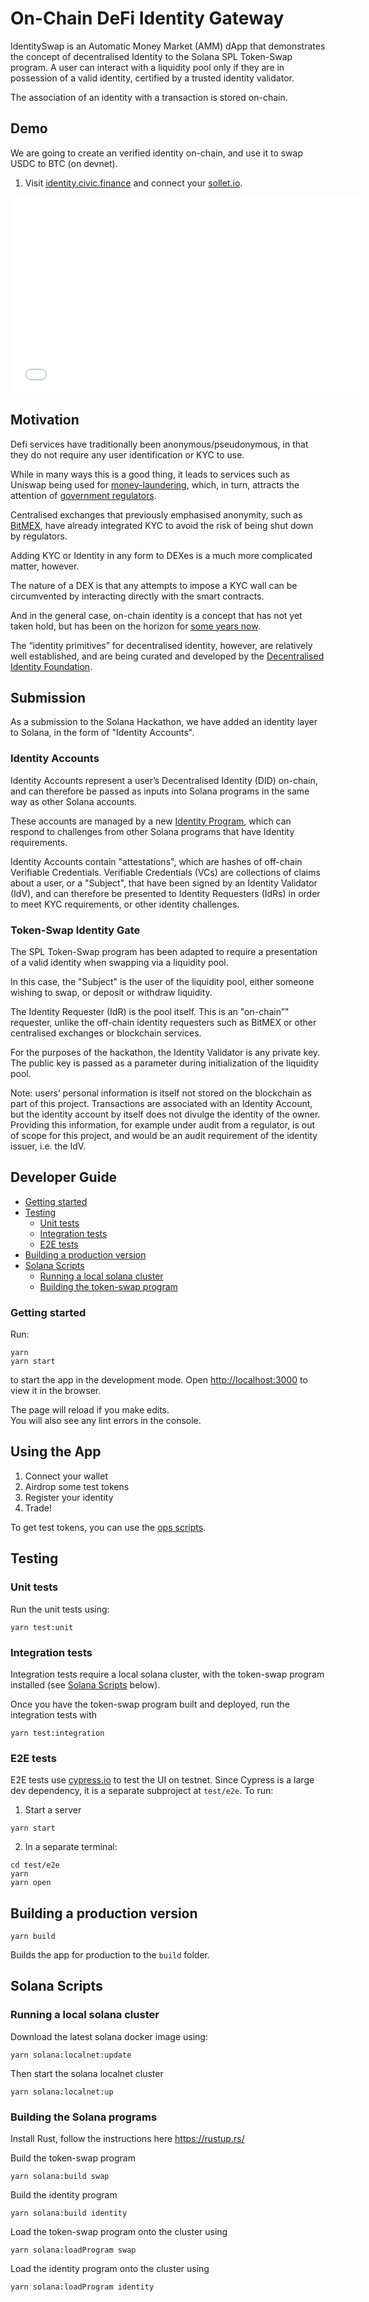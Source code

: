 # On-Chain DeFi Identity Gateway

IdentitySwap is an Automatic Money Market (AMM) dApp that 
demonstrates the concept of decentralised Identity to the 
Solana SPL Token-Swap program. A user can interact with a 
liquidity pool only if they are in possession of a valid 
identity, certified by a trusted identity validator. 

The association of an identity with a transaction is stored on-chain.

## Demo

We are going to create an verified identity on-chain, and use it to swap
USDC to BTC (on devnet). 

1. Visit [identity.civic.finance](https://identity.civic.finance/) and connect your [sollet.io](wallet).

<iframe width="560" height="315"
src="docs/demo-connect-wallet-no-id-720.m4v" 
frameborder="0"s
allow="accelerometer; autoplay; encrypted-media; gyroscope; picture-in-picture" 
allowfullscreen></iframe>


## Motivation

Defi services have traditionally been anonymous/pseudonymous, 
in that they do not require any user identification or KYC to use. 

While in many ways this is a good thing, it leads to services 
such as Uniswap being used for 
[money-laundering](https://www.forbes.com/sites/pawelkuskowski/2020/09/30/kucoin-hack-is-proof-that-money-laundering-risk-with-defi-is-rising/),
which, in turn, attracts the attention of 
[government regulators](https://www.newsbtc.com/all/uniswaps-uni-token-plunges-as-investors-fear-a-regulatory-crackdown/). 

Centralised exchanges that previously emphasised anonymity, 
such as [BitMEX](https://www.coindesk.com/bitmex-accelerates-identity-verification-kyc),
have already integrated KYC to avoid the 
risk of being shut down by regulators. 

Adding KYC or Identity in any form to DEXes is a much more 
complicated matter, however. 

The nature of a DEX is that any attempts to impose a KYC wall 
can be circumvented by interacting directly with the smart contracts. 

And in the general case, on-chain identity is a concept that has 
not yet taken hold, but has been on the horizon for
[some years now](https://consensys.net/blockchain-use-cases/digital-identity). 

The “identity primitives” for decentralised identity, however, 
are relatively well established, and are being curated and 
developed by the
[Decentralised Identity Foundation](https://identity.foundation/).

## Submission

As a submission to the Solana Hackathon, we have added an identity layer to Solana,
in the form of "Identity Accounts".

### Identity Accounts

Identity Accounts represent a user’s Decentralised Identity (DID) on-chain,
and can therefore be passed as inputs into Solana programs in the same way
as other Solana accounts.

These accounts are managed by a new
[Identity Program](https://github.com/civicteam/solana-program-library/tree/master/identity/program),
which can respond to challenges from other Solana programs that have Identity requirements.

Identity Accounts contain "attestations", which are hashes of
off-chain Verifiable Credentials.
Verifiable Credentials (VCs) are collections of claims about a
user, or a "Subject", that have been signed by an Identity
Validator (IdV), and can therefore be presented to Identity
Requesters (IdRs) in order to meet KYC requirements, or other
identity challenges.

### Token-Swap Identity Gate

The SPL Token-Swap program has been adapted to require
a presentation of a valid identity when swapping via a liquidity pool.

In this case, the "Subject" is the user of the liquidity pool,
either someone wishing to swap, or deposit or withdraw liquidity.

The Identity Requester (IdR) is the pool itself.
This is an "on-chain”" requester, unlike the off-chain identity
requesters such as BitMEX or other centralised exchanges or blockchain services.

For the purposes of the hackathon, the Identity Validator is any private key.
The public key is passed as a parameter during initialization of the liquidity pool.

Note: users’ personal information is itself not stored on the blockchain
as part of this project. Transactions are associated with an Identity Account,
but the identity account by itself does not divulge the identity of the owner.
Providing this information, for example under audit from a regulator,
is out of scope for this project, and would be an audit requirement
of the identity issuer, i.e. the IdV.

## Developer Guide

- [Getting started](#getting-started)
- [Testing](#testing)
  * [Unit tests](#unit-tests)
  * [Integration tests](#integration-tests)
  * [E2E tests](#e2e-tests)
- [Building a production version](#building-a-production-version)
- [Solana Scripts](#solana-scripts)
  * [Running a local solana cluster](#running-a-local-solana-cluster)
  * [Building the token-swap program](#building-the-token-swap-program)

### Getting started

Run:

    yarn
    yarn start

to start the app in the development mode.
Open [http://localhost:3000](http://localhost:3000) to view it in the browser.

The page will reload if you make edits.<br />
You will also see any lint errors in the console.

## Using the App

1. Connect your wallet
2. Airdrop some test tokens
3. Register your identity
4. Trade!

To get test tokens, you can use the [ops scripts](/etc/ops/README.md). 

## Testing

### Unit tests

Run the unit tests using:

    yarn test:unit
    
### Integration tests

Integration tests require a local solana cluster, with the token-swap program installed
(see [Solana Scripts](#solana-scripts) below).

Once you have the token-swap program built and deployed, run the integration tests with

    yarn test:integration
    
### E2E tests

E2E tests use [cypress.io](Cypress) to test the UI on testnet. Since Cypress
is a large dev dependency, it is a separate subproject at `test/e2e`. To run:

1. Start a server
```
yarn start
``` 
2. In a separate terminal:
```
cd test/e2e
yarn
yarn open
``` 

## Building a production version

    yarn build

Builds the app for production to the `build` folder.

## Solana Scripts

### Running a local solana cluster

Download the latest solana docker image using:
    
    yarn solana:localnet:update

Then start the solana localnet cluster

    yarn solana:localnet:up

### Building the Solana programs 

Install Rust, follow the instructions here https://rustup.rs/

Build the token-swap program

    yarn solana:build swap
    
Build the identity program

    yarn solana:build identity

Load the token-swap program onto the cluster using

    yarn solana:loadProgram swap

Load the identity program onto the cluster using

    yarn solana:loadProgram identity
